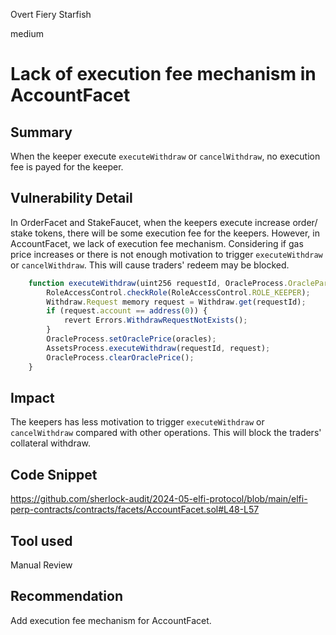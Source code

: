 Overt Fiery Starfish

medium

# Lack of execution fee mechanism in AccountFacet

## Summary
When the keeper execute `executeWithdraw` or `cancelWithdraw`, no execution fee is payed for the keeper.

## Vulnerability Detail
In OrderFacet and StakeFaucet, when the keepers execute increase order/ stake tokens, there will be some execution fee for the keepers. However, in AccountFacet, we lack of execution fee mechanism. Considering if gas price increases or there is not enough motivation to trigger `executeWithdraw` or `cancelWithdraw`.
This will cause traders' redeem may be blocked.

```javascript
    function executeWithdraw(uint256 requestId, OracleProcess.OracleParam[] calldata oracles) external override {
        RoleAccessControl.checkRole(RoleAccessControl.ROLE_KEEPER);
        Withdraw.Request memory request = Withdraw.get(requestId);
        if (request.account == address(0)) {
            revert Errors.WithdrawRequestNotExists();
        }
        OracleProcess.setOraclePrice(oracles);
        AssetsProcess.executeWithdraw(requestId, request);
        OracleProcess.clearOraclePrice();
    }

```

## Impact
The keepers has less motivation to trigger `executeWithdraw` or `cancelWithdraw` compared with other operations. This will block the traders' collateral withdraw.

## Code Snippet
https://github.com/sherlock-audit/2024-05-elfi-protocol/blob/main/elfi-perp-contracts/contracts/facets/AccountFacet.sol#L48-L57

## Tool used

Manual Review

## Recommendation
Add execution fee mechanism for AccountFacet.